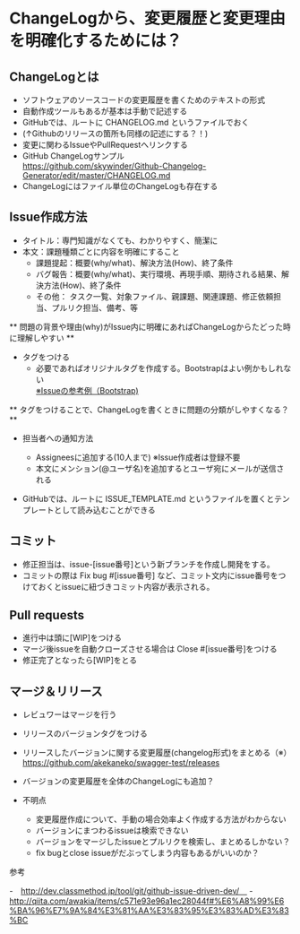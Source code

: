 # ChangeLogから、変更履歴と変更理由を明確化するためには？

## ChangeLogとは

- ソフトウェアのソースコードの変更履歴を書くためのテキストの形式
- 自動作成ツールもあるが基本は手動で記述する
- GitHubでは、ルートに CHANGELOG.md というファイルでおく
- (↑Githubのリリースの箇所も同様の記述にする？！)
- 変更に関わるIssueやPullRequestへリンクする
- GitHub ChangeLogサンプル  
https://github.com/skywinder/Github-Changelog-Generator/edit/master/CHANGELOG.md
- ChangeLogにはファイル単位のChangeLogも存在する

## Issue作成方法

- タイトル：専門知識がなくても、わかりやすく、簡潔に
- 本文：課題種類ごとに内容を明確にすること
    - 課題提起：概要(why/what)、解決方法(How)、終了条件
    - バグ報告：概要(why/what)、実行環境、再現手順、期待される結果、解決方法(How)、終了条件
    - その他： タスク一覧、対象ファイル、親課題、関連課題、修正依頼担当、プルリク担当、備考、等

** 問題の背景や理由(why)がIssue内に明確にあればChangeLogからたどった時に理解しやすい **

- タグをつける
    - 必要であればオリジナルタグを作成する。Bootstrapはよい例かもしれない  
[※Issueの参考例（Bootstrap)](https://github.com/twbs/bootstrap/issues)

** タグをつけることで、ChangeLogを書くときに問題の分類がしやすくなる？ **

- 担当者への通知方法
  - Assigneesに追加する(10人まで) ※Issue作成者は登録不要
  - 本文にメンション(@ユーザ名)を追加するとユーザ宛にメールが送信される

- GitHubでは、ルートに ISSUE_TEMPLATE.md というファイルを置くとテンプレートとして読み込むことができる

## コミット

- 修正担当は、issue-[issue番号]という新ブランチを作成し開発をする。
- コミットの際は Fix bug #[issue番号] など、コミット文内にissue番号をつけておくとissueに紐づきコミット内容が表示される。

## Pull requests

- 進行中は頭に[WIP]をつける
- マージ後issueを自動クローズさせる場合は Close #[issue番号]をつける
- 修正完了となったら[WIP]をとる

## マージ＆リリース

- レビュワーはマージを行う
- リリースのバージョンタグをつける
- リリースしたバージョンに関する変更履歴(changelog形式)をまとめる（※）　　
https://github.com/akekaneko/swagger-test/releases  

- バージョンの変更履歴を全体のChangeLogにも追加？


- 不明点
  - 変更履歴作成について、手動の場合効率よく作成する方法がわからない
  - バージョンにまつわるissueは検索できない
  - バージョンをマージしたissueとプルリクを検索し、まとめるしかない？
  - fix bugとclose issueがだぶってしまう内容もあるがいいのか？

参考

-　http://dev.classmethod.jp/tool/git/github-issue-driven-dev/　
-　http://qiita.com/awakia/items/c571e93e96a1ec28044f#%E6%A8%99%E6%BA%96%E7%9A%84%E3%81%AA%E3%83%95%E3%83%AD%E3%83%BC
